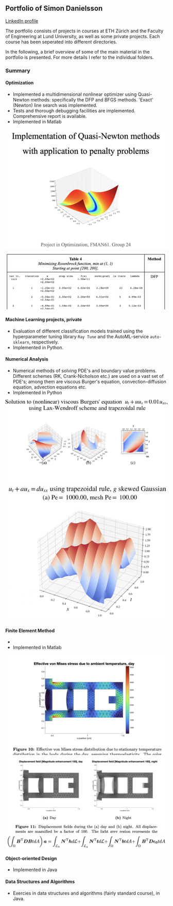 ## Portfolio of Simon Danielsson

[LinkedIn profile](https://www.linkedin.com/in/simon-danielsson-527b7b215/)

The portfolio consists of projects in courses at ETH Zürich and the Faculty of Engineering at Lund University, as well as some private projects. Each course has been seperated into different directories.

In the following, a brief overview of some of the main material in the portfolio is presented. For more details I refer to the individual folders.  


### Summary 


#### Optimization 

- Implemented a multidimensional nonlinear optimizer using Quasi-Newton methods: specifically the DFP and BFGS methods. 'Exact' (Newton) line search was implemented. 
- Tests and thorough debugging facilities are implemented. Comprehensive report is available. 
- Implemented in Matlab 

![report](./optimization/images/titlepage.png)
![results](./optimization/images/results.png)


#### Machine Learning projects, private

- Evaluation of different classification models trained using the hyperparameter tuning library <code>Ray Tune</code> and the AutoML-service <code>auto-sklearn</code>, respectively. 
- Implemented in Python.   


#### Numerical Analysis

- Numerical methods of solving PDE's and boundary value problems. Different schemes (RK, Crank-Nicholson etc.) are used on a vast set of PDE's; among them are viscous Burger's equation, convection-diffusion equation, advection equations etc.  
- Implemented in Python

![fig1](./numerical-analysis/images/fig1.png)
![fig2](./numerical-analysis/images/fig2.png)


#### Finite Element Method

- 
- Implemented in Matlab

![fig1](./finite-element-method/images/fig1.png)
![fig2](./finite-element-method/images/fig2.png)
![fig3](./finite-element-method/images/fig3.png)

#### Object-oriented Design

- Implemented in Java


#### Data Structures and Algorithms

- Exercies in data structures and algorithms (fairly standard course), in Java. 

